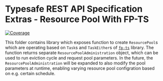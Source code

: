 # Typesafe REST API Specification Extras - Resource Pool With FP-TS

[![Coverage](https://codecov.io/gh/ty-ras/extras-io-ts/branch/main/graph/badge.svg?flag=resource-pool)](https://codecov.io/gh/ty-ras/extras-io-ts)

This folder contains library which exposes function to create `ResourcePool`s which are operating based on `Task`s and `TaskEither`s of [`fp-ts`](https://github.com/gcanti/fp-ts) library.
The function returns separate `ResourcePoolAdministration` object, which can be used to run eviction cycle and request pool parameters.
In the future, the `ResourcePoolAdministration` will be expanded to also modify the pool parameters at runtime, enabling varying resource pool configration based on e.g. certain schedule.
